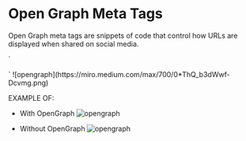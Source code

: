 # Open Graph Meta Tags

Open Graph meta tags are snippets of code that control how URLs are displayed when shared on social media.

`<meta property="og:title" content="How to Become an SEO Expert (8 Steps)" />

<meta property="og:description" content="Get from SEO newbie to SEO pro in 8 simple steps." />
<meta property="og:image" content="https://ahrefs.com/blog/wp-content/uploads/2019/12/fb-how-to-become-an-seo-expert.png" />`
![opengraph](https://miro.medium.com/max/700/0*ThQ_b3dWwf-Dcvmg.png)

EXAMPLE OF:

- With OpenGraph
  ![opengraph](https://miro.medium.com/max/1400/0*xvYa7kvkRQVQbAJV.png)

- Without OpenGraph
  ![opengraph](https://miro.medium.com/max/700/0*ejersQqNjOkz3vYj.jpg)
